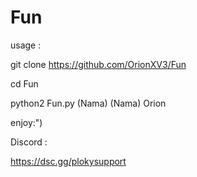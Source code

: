 # Fun


usage :

git clone https://github.com/OrionXV3/Fun

cd Fun

python2 Fun.py (Nama) (Nama) Orion


enjoy:")


Discord :

https://dsc.gg/plokysupport
